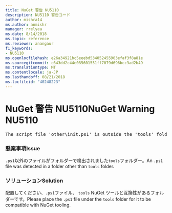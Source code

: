 ```yaml
---
title: NuGet 警告 NU5110
description: NU5110 警告コード
author: mishra14
ms.author: anmishr
manager: rrelyea
ms.date: 8/14/2018
ms.topic: reference
ms.reviewer: anangaur
f1_keywords:
- NU5110
ms.openlocfilehash: e26a34921bc5eeebd534052455903efaf3f8a81e
ms.sourcegitcommit: c643dd2c44e085601551ff7079d696bcc3ad2b49
ms.translationtype: MT
ms.contentlocale: ja-JP
ms.lasthandoff: 08/21/2018
ms.locfileid: "40248223"
---
```

# <a name="nuget-warning-nu5110"></a><span data-ttu-id="bbcd7-103">NuGet 警告 NU5110</span><span class="sxs-lookup"><span data-stu-id="bbcd7-103">NuGet Warning NU5110</span></span>
<pre>The script file 'other\init.ps1' is outside the 'tools' folder and hence will not be executed during installation of this package. Move it into the 'tools' folder.</pre>

### <a name="issue"></a><span data-ttu-id="bbcd7-104">懸案事項</span><span class="sxs-lookup"><span data-stu-id="bbcd7-104">Issue</span></span>

<span data-ttu-id="bbcd7-105">`.ps1`以外のファイルがフォルダーで検出されました`tools`フォルダー。</span><span class="sxs-lookup"><span data-stu-id="bbcd7-105">An `.ps1` file was detected in a folder other than `tools` folder.</span></span>


### <a name="solution"></a><span data-ttu-id="bbcd7-106">ソリューション</span><span class="sxs-lookup"><span data-stu-id="bbcd7-106">Solution</span></span>

<span data-ttu-id="bbcd7-107">配置してください、`.ps1`ファイル、 `tools` NuGet ツールと互換性があるフォルダーです。</span><span class="sxs-lookup"><span data-stu-id="bbcd7-107">Please place the `.ps1`  file under the `tools` folder for it to be compatible with NuGet tooling.</span></span>

